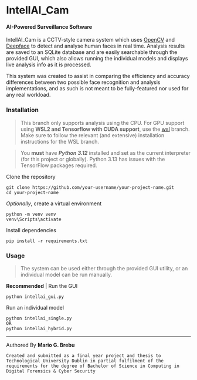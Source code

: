 # IntellAI_Cam
#### AI-Powered Surveillance Software

IntellAI_Cam is a CCTV-style camera system which uses [OpenCV](https://pypi.org/project/opencv-python/) and [Deepface](https://github.com/serengil/deepface) to detect and analyse human faces in real time. Analysis results are saved to an SQLite database and are easily searchable through the provided GUI, which also allows running the individual models and displays live analysis info as it is processed.

This system was created to assist in comparing the efficiency and accuracy differences between two possible face recognition and analysis implementations, and as such is not meant to be fully-featured nor used for any real workload. 

### Installation
> This branch only supports analysis using the CPU. For GPU support using **WSL2 and Tensorflow with CUDA support**, use the [wsl](https://github.com/MGBrebu/intellai_cam/tree/wsl) branch. Make sure to follow the relevant (and extensive) installation instructions for the WSL branch.

> You **must** have ***Python 3.12*** installed and set as the current interpreter (for this project or globally). Python 3.13 has issues with the TensorFlow packages required.

Clone the repository

```
git clone https://github.com/your-username/your-project-name.git
cd your-project-name
```
*Optionally*, create a virtual environment
```
python -m venv venv
venv\Scripts\activate
```
Install dependencies
```
pip install -r requirements.txt
```

### Usage
>The system can be used either through the provided GUI utility, or an individual model can be run manually.

**Recommended** | Run the GUI
```
python intellai_gui.py
```
Run an individual model
```
python intellai_single.py
OR
python intellai_hybrid.py
```


-----
Authored By **Mario G. Brebu**

`Created and submitted as a final year project and thesis to Technological University Dublin in partial fulfilment of the requirements for the degree of Bachelor of Science in Computing in Digital Forensics & Cyber Security`
